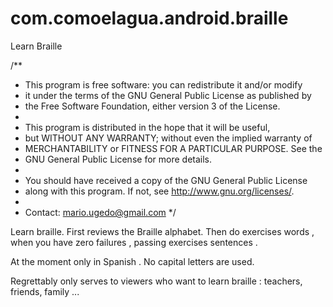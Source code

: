 # com.comoelagua.android.braille
Learn Braille

/**
 * This program is free software: you can redistribute it and/or modify
 * it under the terms of the GNU General Public License as published by
 * the Free Software Foundation, either version 3 of the License.
 *
 * This program is distributed in the hope that it will be useful,
 * but WITHOUT ANY WARRANTY; without even the implied warranty of
 * MERCHANTABILITY or FITNESS FOR A PARTICULAR PURPOSE.  See the
 * GNU General Public License for more details.
 *
 * You should have received a copy of the GNU General Public License
 * along with this program.  If not, see <http://www.gnu.org/licenses/>.
 *
 * Contact: <mario.ugedo@gmail.com>
 */
 
Learn braille.
First reviews the Braille alphabet.
Then do exercises words , when you have zero failures , passing exercises sentences .

At the moment only in Spanish .
No capital letters are used.

Regrettably only serves to viewers who want to learn braille : teachers, friends, family ...
